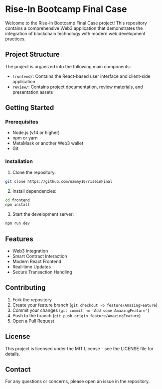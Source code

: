 # Rise-In Bootcamp Final Case

Welcome to the Rise-In Bootcamp Final Case project! This repository contains a comprehensive Web3 application that demonstrates the integration of blockchain technology with modern web development practices.

## Project Structure

The project is organized into the following main components:

- `frontend/`: Contains the React-based user interface and client-side application
- `review/`: Contains project documentation, review materials, and presentation assets

## Getting Started

### Prerequisites

- Node.js (v14 or higher)
- npm or yarn
- MetaMask or another Web3 wallet
- Git

### Installation

1. Clone the repository:

```bash
git clone https://github.com/namay10/riseinFinal
```

2. Install dependencies:

```bash
cd frontend
npm install
```

3. Start the development server:

```bash
npm run dev
```

## Features

- Web3 Integration
- Smart Contract Interaction
- Modern React Frontend
- Real-time Updates
- Secure Transaction Handling

## Contributing

1. Fork the repository
2. Create your feature branch (`git checkout -b feature/AmazingFeature`)
3. Commit your changes (`git commit -m 'Add some AmazingFeature'`)
4. Push to the branch (`git push origin feature/AmazingFeature`)
5. Open a Pull Request

## License

This project is licensed under the MIT License - see the LICENSE file for details.

## Contact

For any questions or concerns, please open an issue in the repository.
